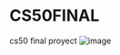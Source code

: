 # CS50FINAL
cs50 final proyect
![image](https://user-images.githubusercontent.com/114787259/224223231-6eea0c66-db55-482e-a107-12ed4c88bd0d.png)
